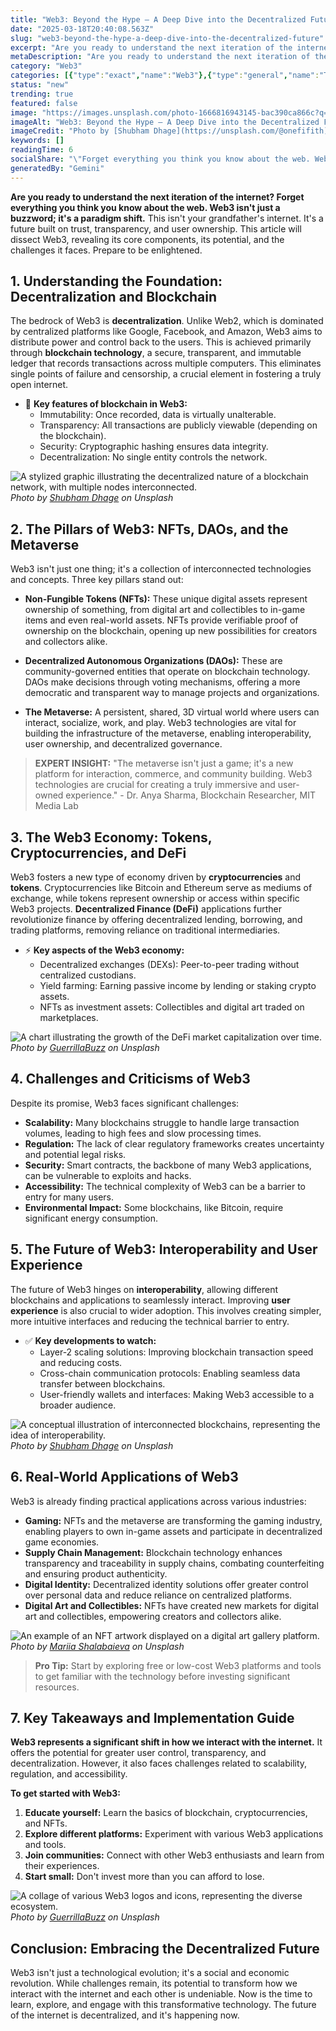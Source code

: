 ```yaml
---
title: "Web3: Beyond the Hype – A Deep Dive into the Decentralized Future"
date: "2025-03-18T20:40:08.563Z"
slug: "web3-beyond-the-hype-a-deep-dive-into-the-decentralized-future"
excerpt: "Are you ready to understand the next iteration of the internet?  Forget everything you think you know about the web. Web3 isn't just a buzzword; it's a paradigm shift. This isn't your grandfather's internet.  It's a future built on trust, transparency, and user ownership.  This article will dissect Web3, revealing its core components, its potential, and the challenges it faces.  Prepare to be enlightened."
metaDescription: "Are you ready to understand the next iteration of the internet?  Forget everything you think you know about the web. Web3 isn't just a buzzword; it's a par..."
category: "Web3"
categories: [{"type":"exact","name":"Web3"},{"type":"general","name":"Technology"},{"type":"medium","name":"Decentralized Systems"},{"type":"specific","name":"Blockchain Technology"},{"type":"niche","name":"Smart Contracts"}]
status: "new"
trending: true
featured: false
image: "https://images.unsplash.com/photo-1666816943145-bac390ca866c?q=85&w=1200&fit=max&fm=webp&auto=compress"
imageAlt: "Web3: Beyond the Hype – A Deep Dive into the Decentralized Future"
imageCredit: "Photo by [Shubham Dhage](https://unsplash.com/@onefifith) on Unsplash"
keywords: []
readingTime: 6
socialShare: "\"Forget everything you think you know about the web. Web3 isn't just a buzzword; it's a paradigm shift—a future built on trust, transparency, and user ownership.\""
generatedBy: "Gemini"
---
```




**Are you ready to understand the next iteration of the internet?  Forget everything you think you know about the web. Web3 isn't just a buzzword; it's a paradigm shift.** This isn't your grandfather's internet.  It's a future built on trust, transparency, and user ownership.  This article will dissect Web3, revealing its core components, its potential, and the challenges it faces.  Prepare to be enlightened.

## 1. Understanding the Foundation: Decentralization and Blockchain

The bedrock of Web3 is **decentralization**. Unlike Web2, which is dominated by centralized platforms like Google, Facebook, and Amazon, Web3 aims to distribute power and control back to the users.  This is achieved primarily through **blockchain technology**, a secure, transparent, and immutable ledger that records transactions across multiple computers. This eliminates single points of failure and censorship, a crucial element in fostering a truly open internet.

* 🔑 **Key features of blockchain in Web3:**
    * Immutability:  Once recorded, data is virtually unalterable.
    * Transparency: All transactions are publicly viewable (depending on the blockchain).
    * Security: Cryptographic hashing ensures data integrity.
    * Decentralization: No single entity controls the network.

![A stylized graphic illustrating the decentralized nature of a blockchain network, with multiple nodes interconnected.](https://images.unsplash.com/photo-1669061585723-c5cc2b2e5ca1?q=85&w=1200&fit=max&fm=webp&auto=compress)
*Photo by [Shubham Dhage](https://unsplash.com/@onefifith) on Unsplash*

## 2.  The Pillars of Web3:  NFTs, DAOs, and the Metaverse

Web3 isn't just one thing; it's a collection of interconnected technologies and concepts. Three key pillars stand out:

* **Non-Fungible Tokens (NFTs):**  These unique digital assets represent ownership of something, from digital art and collectibles to in-game items and even real-world assets.  NFTs provide verifiable proof of ownership on the blockchain, opening up new possibilities for creators and collectors alike.

* **Decentralized Autonomous Organizations (DAOs):** These are community-governed entities that operate on blockchain technology.  DAOs make decisions through voting mechanisms, offering a more democratic and transparent way to manage projects and organizations.

* **The Metaverse:**  A persistent, shared, 3D virtual world where users can interact, socialize, work, and play.  Web3 technologies are vital for building the infrastructure of the metaverse, enabling interoperability, user ownership, and decentralized governance.

> **EXPERT INSIGHT:**  "The metaverse isn't just a game; it's a new platform for interaction, commerce, and community building.  Web3 technologies are crucial for creating a truly immersive and user-owned experience." - Dr. Anya Sharma, Blockchain Researcher, MIT Media Lab

## 3.  The Web3 Economy: Tokens, Cryptocurrencies, and DeFi

Web3 fosters a new type of economy driven by **cryptocurrencies** and **tokens**. Cryptocurrencies like Bitcoin and Ethereum serve as mediums of exchange, while tokens represent ownership or access within specific Web3 projects.  **Decentralized Finance (DeFi)** applications further revolutionize finance by offering decentralized lending, borrowing, and trading platforms, removing reliance on traditional intermediaries.

* ⚡ **Key aspects of the Web3 economy:**
    * Decentralized exchanges (DEXs): Peer-to-peer trading without centralized custodians.
    * Yield farming: Earning passive income by lending or staking crypto assets.
    * NFTs as investment assets:  Collectibles and digital art traded on marketplaces.

![A chart illustrating the growth of the DeFi market capitalization over time.](https://images.unsplash.com/photo-1660905419259-0eccba887eb3?q=85&w=1200&fit=max&fm=webp&auto=compress)
*Photo by [GuerrillaBuzz](https://unsplash.com/@guerrillabuzz) on Unsplash*

## 4.  Challenges and Criticisms of Web3

Despite its promise, Web3 faces significant challenges:

* **Scalability:**  Many blockchains struggle to handle large transaction volumes, leading to high fees and slow processing times.
* **Regulation:**  The lack of clear regulatory frameworks creates uncertainty and potential legal risks.
* **Security:**  Smart contracts, the backbone of many Web3 applications, can be vulnerable to exploits and hacks.
* **Accessibility:**  The technical complexity of Web3 can be a barrier to entry for many users.
* **Environmental Impact:** Some blockchains, like Bitcoin, require significant energy consumption.

## 5.  The Future of Web3:  Interoperability and User Experience

The future of Web3 hinges on **interoperability**, allowing different blockchains and applications to seamlessly interact.  Improving **user experience** is also crucial to wider adoption.  This involves creating simpler, more intuitive interfaces and reducing the technical barrier to entry.

* ✅ **Key developments to watch:**
    * Layer-2 scaling solutions:  Improving blockchain transaction speed and reducing costs.
    * Cross-chain communication protocols:  Enabling seamless data transfer between blockchains.
    * User-friendly wallets and interfaces:  Making Web3 accessible to a broader audience.

![A conceptual illustration of interconnected blockchains, representing the idea of interoperability.](https://images.unsplash.com/photo-1666816943145-bac390ca866c?q=85&w=1200&fit=max&fm=webp&auto=compress)
*Photo by [Shubham Dhage](https://unsplash.com/@onefifith) on Unsplash*

## 6.  Real-World Applications of Web3

Web3 is already finding practical applications across various industries:

* **Gaming:**  NFTs and the metaverse are transforming the gaming industry, enabling players to own in-game assets and participate in decentralized game economies.
* **Supply Chain Management:**  Blockchain technology enhances transparency and traceability in supply chains, combating counterfeiting and ensuring product authenticity.
* **Digital Identity:**  Decentralized identity solutions offer greater control over personal data and reduce reliance on centralized platforms.
* **Digital Art and Collectibles:**  NFTs have created new markets for digital art and collectibles, empowering creators and collectors alike.

![An example of an NFT artwork displayed on a digital art gallery platform.](https://images.unsplash.com/photo-1670269069776-a1337c703669?q=85&w=1200&fit=max&fm=webp&auto=compress)
*Photo by [Mariia Shalabaieva](https://unsplash.com/@maria_shalabaieva) on Unsplash*

> **Pro Tip:**  Start by exploring free or low-cost Web3 platforms and tools to get familiar with the technology before investing significant resources.

## 7.  Key Takeaways and Implementation Guide

**Web3 represents a significant shift in how we interact with the internet.**  It offers the potential for greater user control, transparency, and decentralization. However, it also faces challenges related to scalability, regulation, and accessibility.

**To get started with Web3:**

1. **Educate yourself:** Learn the basics of blockchain, cryptocurrencies, and NFTs.
2. **Explore different platforms:** Experiment with various Web3 applications and tools.
3. **Join communities:** Connect with other Web3 enthusiasts and learn from their experiences.
4. **Start small:**  Don't invest more than you can afford to lose.

![A collage of various Web3 logos and icons, representing the diverse ecosystem.](https://images.unsplash.com/photo-1664526937033-fe2c11f1be25?q=85&w=1200&fit=max&fm=webp&auto=compress)
*Photo by [GuerrillaBuzz](https://unsplash.com/@guerrillabuzz) on Unsplash*

## Conclusion: Embracing the Decentralized Future

Web3 isn't just a technological evolution; it's a social and economic revolution. While challenges remain, its potential to transform how we interact with the internet and each other is undeniable.  Now is the time to learn, explore, and engage with this transformative technology.  The future of the internet is decentralized, and it's happening now.



<div class="reading-progress-container">
  <div id="reading-progress" class="reading-progress"></div>
</div>
